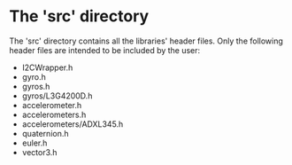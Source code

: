 # The 'src' directory
The 'src' directory contains all the libraries' header files. Only the following header files are intended to be included by the user:
- I2CWrapper.h
- gyro.h
- gyros.h
- gyros/L3G4200D.h
- accelerometer.h
- accelerometers.h
- accelerometers/ADXL345.h
- quaternion.h
- euler.h
- vector3.h
